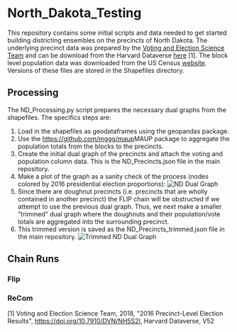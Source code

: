 # North_Dakota_Testing

This repository contains some initial scripts and data needed to get started building districting ensembles on the precincts of North Dakota. The underlying precinct data was prepared by the <a href ="https://dataverse.harvard.edu/dataverse/electionscience">Voting and Election Science Team</a> and can be download from the Harvard Dataverse <a href ="https://dataverse.harvard.edu/file.xhtml?persistentId=doi:10.7910/DVN/NH5S2I/JM0M6V"> here</a> [1]. The block level population data was downloaded from the US Census <a href="https://www.census.gov/geographies/mapping-files/2010/geo/tiger-data.html"> website</a>. Versions of these files are stored in the Shapefiles directory. 



## Processing

The ND_Processing.py script prepares the necessary dual graphs from the shapefiles. The specifics steps are: 

1. Load in the shapefiles as geodataframes using the geopandas package.
2. Use the <https://github.com/mggg/maup>MAUP</a> package to aggregate the population totals from the blocks to the precincts.
3. Create the initial dual graph of the precincts and attach the voting and population column data. This is the ND_Precincts.json file in the main repository. 
4. Make a plot of the graph as a sanity check of the process (nodes colored by 2016 presidential election proportions):
![ND Dual Graph](https://raw.githubusercontent.com/drdeford/North_Dakota_Testing/main/Outputs/ND_Dual_Graph.png)
5. Since there are doughnut precincts (i.e. precincts that are wholly contained in another precinct) the FLIP chain will be obstructed if we attempt to use the previous dual graph. Thus, we next make a smaller "trimmed" dual graph where the doughnuts and their population/vote totals are aggregated into the surrounding precinct. 
6. This trimmed version is saved as the ND_Precincts_trimmed.json file in the main repository. 
![Trimmed ND Dual Graph](https://raw.githubusercontent.com/drdeford/North_Dakota_Testing/main/Outputs/ND_Dual_Graph_trimmed.png)

## Chain Runs


### Flip


### ReCom






[1] Voting and Election Science Team, 2018, "2016 Precinct-Level Election Results", https://doi.org/10.7910/DVN/NH5S2I, Harvard Dataverse, V52 
